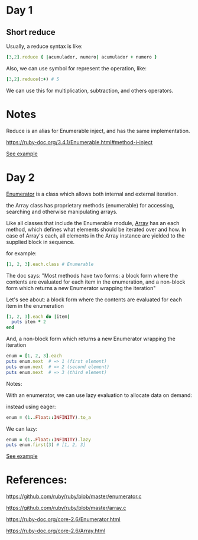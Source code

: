 # Day 1

## Short reduce

Usually, a reduce syntax is like:

```ruby
[3,2].reduce { |acumulador, numero| acumulador + numero }
```

Also, we can use symbol for represent the operation, like:

```ruby
[3,2].reduce(:+) # 5
```

We can use this for multiplication, subtraction, and others operators.

# Notes

Reduce is an alias for Enumerable inject, and has the same implementation.

https://ruby-doc.org/3.4.1/Enumerable.html#method-i-inject

[See example](./day_1.rb)


# Day 2

[Enumerator](https://ruby-doc.org/core-2.6/Enumerator.html) is a class which allows both internal and external iteration.

the Array class has proprietary methods (enumerable) for accessing, searching and otherwise manipulating arrays.

Like all classes that include the Enumerable module, [Array](https://ruby-doc.org/core-2.6/Array.html) has an each method, which defines what elements should be iterated over and how. In case of Array's each, all elements in the Array instance are yielded to the supplied block in sequence.

for example:

```ruby
[1, 2, 3].each.class # Enumerable 
```

The doc says: "Most methods have two forms: a block form where the contents are evaluated for each item in the enumeration, and a non-block form which returns a new Enumerator wrapping the iteration"

Let's see about: a block form where the contents are evaluated for each item in the enumeration

```ruby
[1, 2, 3].each do |item|
  puts item * 2
end
```

And, a non-block form which returns a new Enumerator wrapping the iteration

```ruby
enum = [1, 2, 3].each
puts enum.next  # => 1 (first element)
puts enum.next  # => 2 (second element)
puts enum.next  # => 3 (third element)
```

Notes:

With an enumerator, we can use lazy evaluation to allocate data on demand:

instead using eager:
```ruby
enum = (1..Float::INFINITY).to_a
```
We can lazy:

```ruby
enum = (1..Float::INFINITY).lazy
puts enum.first(3) # [1, 2, 3]
```

[See example](./day_2.rb)

# References:

https://github.com/ruby/ruby/blob/master/enumerator.c

https://github.com/ruby/ruby/blob/master/array.c

https://ruby-doc.org/core-2.6/Enumerator.html

https://ruby-doc.org/core-2.6/Array.html